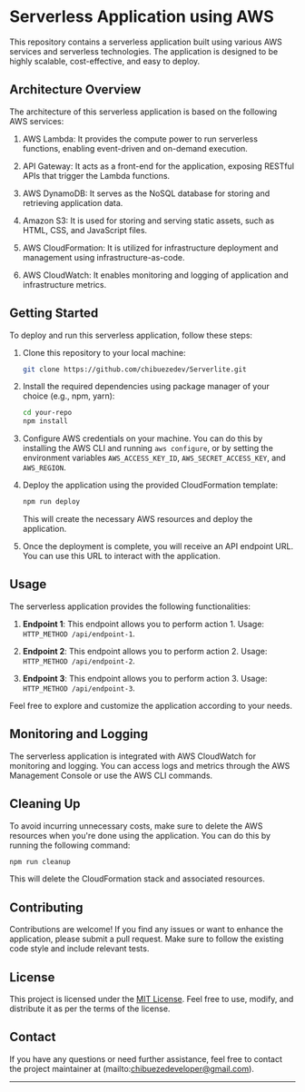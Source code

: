 # Serverless Application using AWS

This repository contains a serverless application built using various AWS services and serverless technologies. The application is designed to be highly scalable, cost-effective, and easy to deploy.

## Architecture Overview

The architecture of this serverless application is based on the following AWS services:

1. AWS Lambda: It provides the compute power to run serverless functions, enabling event-driven and on-demand execution.

2. API Gateway: It acts as a front-end for the application, exposing RESTful APIs that trigger the Lambda functions.

3. AWS DynamoDB: It serves as the NoSQL database for storing and retrieving application data.

4. Amazon S3: It is used for storing and serving static assets, such as HTML, CSS, and JavaScript files.

5. AWS CloudFormation: It is utilized for infrastructure deployment and management using infrastructure-as-code.

6. AWS CloudWatch: It enables monitoring and logging of application and infrastructure metrics.

## Getting Started

To deploy and run this serverless application, follow these steps:

1. Clone this repository to your local machine:

   ```bash
   git clone https://github.com/chibuezedev/Serverlite.git
   ```

2. Install the required dependencies using package manager of your choice (e.g., npm, yarn):

   ```bash
   cd your-repo
   npm install
   ```

3. Configure AWS credentials on your machine. You can do this by installing the AWS CLI and running `aws configure`, or by setting the environment variables `AWS_ACCESS_KEY_ID`, `AWS_SECRET_ACCESS_KEY`, and `AWS_REGION`.

4. Deploy the application using the provided CloudFormation template:

   ```bash
   npm run deploy
   ```

   This will create the necessary AWS resources and deploy the application.

5. Once the deployment is complete, you will receive an API endpoint URL. You can use this URL to interact with the application.

## Usage

The serverless application provides the following functionalities:

1. **Endpoint 1**: This endpoint allows you to perform action 1. Usage: `HTTP_METHOD /api/endpoint-1`.

2. **Endpoint 2**: This endpoint allows you to perform action 2. Usage: `HTTP_METHOD /api/endpoint-2`.

3. **Endpoint 3**: This endpoint allows you to perform action 3. Usage: `HTTP_METHOD /api/endpoint-3`.

Feel free to explore and customize the application according to your needs.

## Monitoring and Logging

The serverless application is integrated with AWS CloudWatch for monitoring and logging. You can access logs and metrics through the AWS Management Console or use the AWS CLI commands.

## Cleaning Up

To avoid incurring unnecessary costs, make sure to delete the AWS resources when you're done using the application. You can do this by running the following command:

```bash
npm run cleanup
```

This will delete the CloudFormation stack and associated resources.

## Contributing

Contributions are welcome! If you find any issues or want to enhance the application, please submit a pull request. Make sure to follow the existing code style and include relevant tests.

## License

This project is licensed under the [MIT License](LICENSE). Feel free to use, modify, and distribute it as per the terms of the license.

## Contact

If you have any questions or need further assistance, feel free to contact the project maintainer at (mailto:chibuezedeveloper@gmail.com).

---
